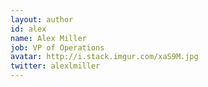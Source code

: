```yaml
---
layout: author
id: alex
name: Alex Miller
job: VP of Operations 
avatar: http://i.stack.imgur.com/xaS9M.jpg
twitter: alexlmiller
---
```

